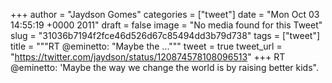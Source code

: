 
+++
author = "Jaydson Gomes"
categories = ["tweet"]
date = "Mon Oct 03 14:55:19 +0000 2011"
draft = false
image = "No media found for this Tweet"
slug = "31036b7194f2fce46d526d67c85494dd3b79d738"
tags = ["tweet"]
title = """RT @eminetto: "Maybe the ..."""
tweet = true
tweet_url = "https://twitter.com/jaydson/status/120874578108096513"
+++
RT @eminetto: 'Maybe the way we change the world is by raising better kids".
